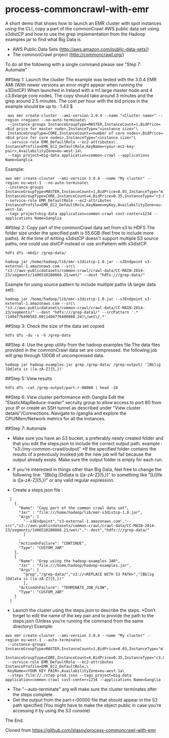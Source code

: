 # process-commoncrawl-with-emr
A short demo that shows how to launch an EMR cluster with spot instances using the CLI, copy a part of the commonCrawl AWS public data set using s3distCP and how to use the grep implementation from the Hadoop examples jar to find what Big Data is


- AWS Public Data Sets (http://aws.amazon.com/public-data-sets/)
- The commonCrawl project (http://commoncrawl.org/)

To do all the following with a single command please see "Step 7: Automate"

##Step 1: Launch the cluster
The example was tested with the 3.0.4 EMR AMI (With newer versions an error might appear when running the s3DistCP)
When launched in Ireland with a m1.large master node and 4 c3.8xlarge core nodes,
The copy should take around 3 minutes and the grep around 2.5 minutes.
The cost per hour with the bid prices in the example should be up to : 1.43 $
```
 aws emr create-cluster --ami-version 3.0.4 --name "<Cluster name>" --region <region> --no-auto-terminate\
 --instance-groups InstanceGroupType=MASTER,InstanceCount=1,BidPrice=<Bid price for master node>,InstanceType="<instance size>"\
 InstanceGroupType=CORE,InstanceCount=<number of core nodes>,BidPrice=<Bid price for core nodes>,InstanceType="<instance size>"\
 --service-role EMR_DefaultRole --ec2-attributes\ InstanceProfile=EMR_EC2_DefaultRole,KeyName=<your-ec2-key-pair>,AvailabilityZone=eu-west-1a\
 --tags project=big-data application=common-crawl --applications Name=Ganglia
 ```
 Example:
 ```
 aws emr create-cluster --ami-version 3.0.4 --name "My cluster" --region eu-west-1 --no-auto-terminate\
 --instance-groups InstanceGroupType=MASTER,InstanceCount=1,BidPrice=0.03,InstanceType="m1.large"\
 InstanceGroupType=CORE,InstanceCount=4,BidPrice=0.35,InstanceType="c3.8xlarge"\
 --service-role EMR_DefaultRole --ec2-attributes InstanceProfile=EMR_EC2_DefaultRole,KeyName=myKey,AvailabilityZone=eu-west-1a\
 --tags project=big-data application=common-crawl cost-center=1234 --applications Name=Ganglia
 ```

##Step 2: Copy part of the commonCrawl data set from s3 to HDFS
The folder size under the specified path is 55.6GB (feel free to include more paths).
At the time of writing s3distCP doesn't support multiple S3 source paths,
one could use distCP instead or use srcPattern with s3distCP.
 ```
 hdfs dfs -mkdir /grep-data/
 ```
 ```
 hadoop jar /home/hadoop/lib/emr-s3distcp-1.0.jar --s3Endpoint s3-external-1.amazonaws.com --src\
 "s3://aws-publicdatasets/common-crawl/crawl-data/CC-MAIN-2014-23/segments/1406510280868.21/wet/" --dest "hdfs:///grep-data/"
 ```
 Example for using source pattern to include multiple paths (A larger data set):
 ```
 hadoop jar /home/hadoop/lib/emr-s3distcp-1.0.jar --s3Endpoint s3-external-1.amazonaws.com --src\
 "s3://aws-publicdatasets/common-crawl/crawl-data/CC-MAIN-2014-23/segments/" --dest "hdfs:///grep-data1/" --srcPattern '.*(1404776400583.60|1404776400808.24)\/wet\/.*'
 ```

##Step 3: Check the size of the data set copied
```
hdfs dfs -du -s -h /grep-data
```
##Step 4: Use the grep utility from the hadoop examples file
The data files provided in the commonCrawl data set are compressed.
the following job will grep through 130GB of uncompressed data.
```
hadoop jar hadoop-examples.jar grep /grep-data/ /grep-output/ '[Bb]ig [Dd]ata is ([a-zA-Z]{5,})'
```
##Step 5: View results
```
hdfs dfs -cat /grep-output/part-r-00000 | head -10
```
##Step 6: View cluster performance with Ganglia
Edit the "ElasticMapReduce-master" secruity group to allow access to port 80 from your IP
or create an SSH tunnel as described under "View cluster details"/Connections.
Navigate to <master-node-dns-name>/ganglia and explore the CPU/Mem/Network metrics for all the instances.

##Step 7: Automate

- Make sure you have an S3 bucket, a preferably newly created folder and that you edit the steps.json to include the correct output path. example : "s3://my-common-crawl/output"
*If the specified folder contains the results of a previously invoked job the new job will fail because the output already exists. Make sure the output folder is empty for each run.

- If you're interested in things other than Big Data, feel free to change the following line:
"[Bb]ig [Dd]ata is ([a-zA-Z]{5,})" to something like "[Ll]ife is ([a-zA-Z]{5,})" or any valid regular expression.

- Create a steps.json file :
```
  [
    {
      "Name": "Copy part of the common crawl data set",
      "Jar" : "file:///home/hadoop/lib/emr-s3distcp-1.0.jar",
      "Args": [
        "--s3Endpoint","s3-external-1.amazonaws.com","--src","s3://aws-publicdatasets/common-crawl/crawl-data/CC-MAIN-2014-23/segments/1406510280868.21/wet/","--dest","hdfs:///grep-data/"
        ]
      ,
      "ActionOnFailure": "CONTINUE",
      "Type": "CUSTOM_JAR"
    },
    {
      "Name": "Grep using the hadoop-examples JAR",
      "Jar" : "file:///home/hadoop/hadoop-examples.jar",
      "Args": [
        "grep","/grep-data/","s3://<REPLACE WITH S3 PATH>","[Bb]ig [Dd]ata is ([a-zA-Z]{5,})"
        ],
      "ActionOnFailure": "TERMINATE_JOB_FLOW",
      "Type": "CUSTOM_JAR"
    }
  ]
```
- Launch the cluster using the steps.json to describe the steps.
*Don't forget to edit the name of the key pair and to provide the path to the steps.json
(Unless you're running the command from the same directory)
Example:
```
aws emr create-cluster --ami-version 3.0.4 --name "My cluster" --region eu-west-1 --auto-terminate\
 --instance-groups InstanceGroupType=MASTER,InstanceCount=1,BidPrice=0.03,InstanceType="m1.large"\
 InstanceGroupType=CORE,InstanceCount=4,BidPrice=0.35,InstanceType="c3.8xlarge"\
 --service-role EMR_DefaultRole --ec2-attributes InstanceProfile=EMR_EC2_DefaultRole,\
 KeyName=<YOUR KEY PAIR>,AvailabilityZone=eu-west-1a\
 --steps file://./step-prod.json --tags project=big-data application=common-crawl cost-center=1234 --applications Name=Ganglia
```
- The "--auto-terminate" arg will make sure the cluster terminates after the steps complete.
- Get the output from the part-r-00000 file that should appear in the S3 path specified (You might have to make the object public in case you're accessing it by using the S3 console)

The End.

Cloned from https://github.com/stasov/process-commoncrawl-with-emr 
